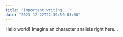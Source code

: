 ```yaml
---
title: "Important writing..."
date: "2023-12-22T22:39:50-03:00"
---
```


Hello world! Imagine an character analisis right here...
